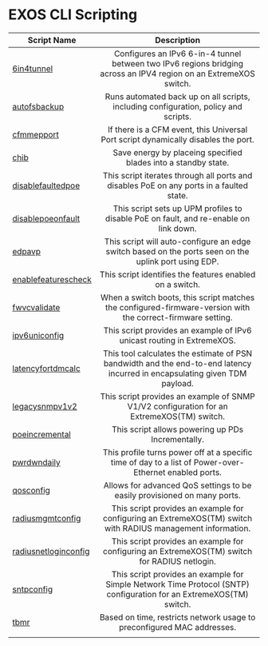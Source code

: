 # EXOS CLI Scripting
|Script Name|Description|
|------------- |:-------------:|
| [6in4tunnel](6in4tunnel)      | Configures an IPv6 6-in-4 tunnel between two IPv6 regions bridging across an IPV4 region on an ExtremeXOS switch. |
| [autofsbackup](autofsbackup)      | Runs automated back up on all scripts, including configuration, policy and scripts. |
| [cfmmepport](cfmmepport)      | If there is a CFM event, this Universal Port script dynamically disables the port. |
| [chib](chib)      | Save energy by placeing specified blades into a standby state. |
| [disablefaultedpoe](disablefaultedpoe)	| This script iterates through all ports and disables PoE on any ports in a faulted state. |
| [disablepoeonfault](disablepoeonfault)	| This script sets up UPM profiles to disable PoE on fault, and re-enable on link down. |
| [edpavp](edpavp)      | This script will auto-configure an edge switch based on the ports seen on the uplink port using EDP. |
| [enablefeaturescheck](enablefeaturescheck)      | This script identifies the features enabled on a switch. |
| [fwvcvalidate](fwvcvalidate)      | When a switch boots, this script matches the configured-firmware-version with the correct-firmware setting. |
| [ipv6uniconfig](ipv6uniconfig)      | This script provides an example of IPv6 unicast routing in ExtremeXOS. |
| [latencyfortdmcalc](latencyfortdmcalc)      | This tool calculates the estimate of PSN bandwidth and the end-to-end latency incurred in encapsulating given TDM payload. |
| [legacysnmpv1v2](legacysnmpv1v2)      | This script provides an example of SNMP V1/V2 configuration for an ExtremeXOS(TM) switch. |
| [poeincremental](poeincremental)      | This script allows powering up PDs Incrementally. |
| [pwrdwndaily](pwrdwndaily)      | This profile turns power off at a specific time of day to a list of Power-over-Ethernet enabled ports. |
| [qosconfig](qosconfig)      | Allows for advanced QoS settings to be easily provisioned on many ports. |
| [radiusmgmtconfig](radiusmgmtconfig)      | This script provides an example for configuring an ExtremeXOS(TM) switch with RADIUS management information. |
| [radiusnetloginconfig](radiusnetloginconfig)      | This script provides an example for configuring an ExtremeXOS(TM) switch for RADIUS netlogin. |
| [sntpconfig](sntpconfig)      | This script provides an example for Simple Network Time Protocol (SNTP) configuration for an ExtremeXOS(TM) switch. |
| [tbmr](tbmr)      | Based on time, restricts network usage to preconfigured MAC addresses. |
|||
